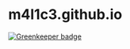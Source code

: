 # m4l1c3.github.io

[![Greenkeeper badge](https://badges.greenkeeper.io/m4l1c3/m4l1c3.github.io.svg)](https://greenkeeper.io/)